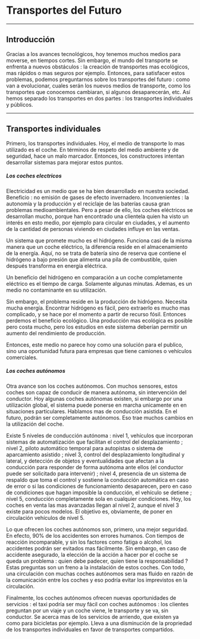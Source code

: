 # Transportes del Futuro



---

## Introducción

Gracias a los avances tecnológicos, hoy tenemos muchos medios para moverse, en tiempos cortes. Sin embargo, el mundo del transporte se enfrenta a nuevos obstáculos : la creación de transportes mas ecológicos, mas rápidos o mas seguros por ejemplo. Entonces, para satisfacer estos problemas, podemos preguntarnos sobre los transportes del futuro : como van a evolucionar, cuales serán los nuevos medios de transporte, como los transportes que conocemos cambiaran, si algunos desaparecerán, etc. Así hemos separado los transportes en dos partes : los transportes individuales y públicos. 

---

## Transportes individuales

Primero, los transportes individuales. Hoy, el medio de transporte lo mas utilizado es el coche. En términos de respeto del medio ambiente y de seguridad, hace un malo marcador. Entonces, los constructores intentan desarrollar sistemas para mejorar estos puntos.

##### Los coches electricos

Electricidad es un medio que se ha bien desarrollado en nuestra sociedad. Beneficio : no emisión de gases de efecto invernadero. Inconvenientes : la autonomía y la producción y el reciclaje de las baterías causa gran problemas medioambientales. Pero a pesar de ello, los coches eléctricos se desarrollan mucho, porque han encontrado una clientela quien ha visto un interés en esto medio, por ejemplo para circular en ciudades, y el aumento de la cantidad de personas viviendo en ciudades influye en las ventas.

Un sistema que promete mucho es el hidrógeno. Funciona casi de la misma manera que un coche eléctrico, la diferencia reside en el almacenamiento de la energía. Aquí, no se trata de batería sino de reserva que contiene el hidrógeno a bajo presión que alimenta una pila de combustible, quien después transforma en energía eléctrica.	

Un beneficio del hidrógeno en comparación a un coche completamente eléctrico es el tiempo de carga. Solamente algunas minutas. Ademas, es un medio no contaminante en su utilización. 

Sin embargo, el problema reside en la producción de hidrógeno. Necesita mucha energía. Encontrar hidrógeno es fácil, pero extraerlo es mucho mas complicado, y se hace por el momento a partir de recurso fósil. Entonces perdemos el beneficio ecológico. Una producción mas ecológica es posible pero costa mucho, pero los estudios en este sistema deberían permitir un aumento del rendimiento de producción.

Entonces, este medio no parece hoy como una solución para el publico, sino una oportunidad futura para empresas que tiene camiones o vehículos comerciales. 



##### Los coches autónomos

Otra avance son los coches autónomos. Con muchos sensores, estos coches son capaz de conducir de manera autónoma, sin intervención del conductor. Hoy algunas coches autónomas existen, si embargo por una utilización global, el sistema puede ponerse en marcha unicamente en en situaciones particulares. Hablamos mas de conducción asistida. En el futuro, podrán ser completamente autónomos. Eso trae muchos cambios en la utilización del coche.

Existe 5 niveles de conducción autónoma : nivel 1, vehículos que incorporan sistemas de automatización que facilitan el control del desplazamiento ; nivel 2, piloto automático temporal para autopistas o sistema de aparcamiento asistido ; nivel 3, control del desplazamiento longitudinal y lateral, y detección de objetos y eventualidades que afectan a la conducción para responder de forma autónoma ante ellos (el conductor puede ser solicitado para intervenir) ; nivel 4, presencia de un sistema de respaldo que toma el control y sostiene la conducción automática en caso de error o si las condiciones de funcionamiento desaparecen, pero en caso de condiciones que hagan imposible la conducción, el vehículo se detiene ; nivel 5, conducción completamente sola en cualquier condiciones. Hoy, los coches en venta las mas avanzadas llegan al nivel 2, aunque el nivel 3 existe para pocos modelos. El objetivo es, obviamente, de poner en circulación vehículos de nivel 5.

Lo que ofrecen los coches autónomos son, primero, una mejor seguridad. En efecto, 90% de los accidentes son errores humanos. Con tiempos de reacción incomparable, y sin los factores como fatiga o alcohol, los accidentes podrán ser evitados mas fácilmente. Sin embargo, en caso de accidente asegurado, la elección de la acción a hacer por el coche se queda un problema : quien debe padecer, quien tiene la responsabilidad ? Estas preguntas son un freno a la instalación de estos coches. Con todo, una circulación con muchas coches autónomos sera mas fluido en razón de la comunicación entre los coches y eso podría evitar los imprevistos en la circulación.

Finalmente, los coches autónomos ofrecen nuevas oportunidades de servicios : el taxi podría ser muy fácil con coches autónomos : los clientes preguntan por un viaje y un coche viene, le transporte y se va, sin conductor. Se acerca mas de los servicios de arriendo, que existen ya como para bicicletas por ejemplo. Lleva a una disminución de la propriedad de los transportes individuales en favor de transportes compartidos.